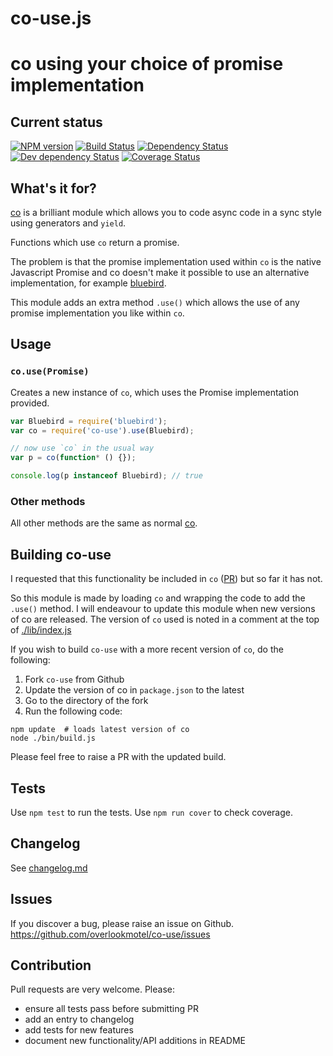 # co-use.js

# co using your choice of promise implementation

## Current status

[![NPM version](https://img.shields.io/npm/v/co-use.svg)](https://www.npmjs.com/package/co-use)
[![Build Status](https://img.shields.io/travis/overlookmotel/co-use/master.svg)](http://travis-ci.org/overlookmotel/co-use)
[![Dependency Status](https://img.shields.io/david/overlookmotel/co-use.svg)](https://david-dm.org/overlookmotel/co-use)
[![Dev dependency Status](https://img.shields.io/david/dev/overlookmotel/co-use.svg)](https://david-dm.org/overlookmotel/co-use)
[![Coverage Status](https://img.shields.io/coveralls/overlookmotel/co-use/master.svg)](https://coveralls.io/r/overlookmotel/co-use)

## What's it for?

[co](https://www.npmjs.com/package/co) is a brilliant module which allows you to code async code in a sync style using generators and `yield`.

Functions which use `co` return a promise.

The problem is that the promise implementation used within `co` is the native Javascript Promise and co doesn't make it possible to use an alternative implementation, for example [bluebird](https://www.npmjs.com/package/bluebird).

This module adds an extra method `.use()` which allows the use of any promise implementation you like within `co`.

## Usage

### `co.use(Promise)`

Creates a new instance of `co`, which uses the Promise implementation provided.

```js
var Bluebird = require('bluebird');
var co = require('co-use').use(Bluebird);

// now use `co` in the usual way
var p = co(function* () {});

console.log(p instanceof Bluebird); // true
```

### Other methods

All other methods are the same as normal [co](https://www.npmjs.com/package/co).

## Building co-use

I requested that this functionality be included in `co` ([PR](https://github.com/tj/co/pull/226)) but so far it has not.

So this module is made by loading `co` and wrapping the code to add the `.use()` method. I will endeavour to update this module when new versions of co are released. The version of `co` used is noted in a comment at the top of [./lib/index.js](https://github.com/overlookmotel/co-use/blob/master/lib/index.js)

If you wish to build `co-use` with a more recent version of `co`, do the following:

1. Fork `co-use` from Github
2. Update the version of co in `package.json` to the latest
3. Go to the directory of the fork
4. Run the following code:

```
npm update  # loads latest version of co
node ./bin/build.js
```

Please feel free to raise a PR with the updated build.

## Tests

Use `npm test` to run the tests. Use `npm run cover` to check coverage.

## Changelog

See [changelog.md](https://github.com/overlookmotel/co-use/blob/master/changelog.md)

## Issues

If you discover a bug, please raise an issue on Github. https://github.com/overlookmotel/co-use/issues

## Contribution

Pull requests are very welcome. Please:

* ensure all tests pass before submitting PR
* add an entry to changelog
* add tests for new features
* document new functionality/API additions in README
